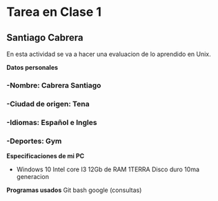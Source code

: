 # Tarea en Clase 1

## Santiago Cabrera
En esta actividad se va a hacer una evaluacion de lo aprendido en Unix.

**Datos personales**

  ### -Nombre: Cabrera Santiago
  ### -Ciudad de origen: Tena
  ### -Idiomas: Español e Ingles
  ### -Deportes: Gym
  
**Especificaciones de mi PC**

  - Windows 10 Intel core I3 12Gb de RAM 1TERRA Disco duro 10ma generacion
 
 **Programas usados**
 Git bash
 google (consultas)
